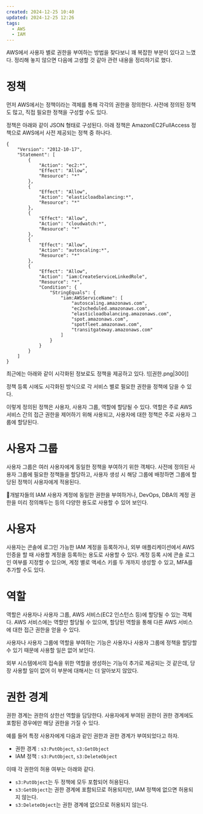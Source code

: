 ```yaml
---
created: 2024-12-25 10:40
updated: 2024-12-25 12:26
tags:
  - AWS
  - IAM
---
```

AWS에서 사용자 별로 권한을 부여하는 방법을 찾다보니 꽤 복잡한 부분이 있다고 느꼈다. 정리해 놓지 않으면 다음에 고생할 것 같아 관련 내용을 정리하기로 했다.
# 정책
먼저 AWS에서는 정책이라는 객체를 통해 각각의 권한을 정의한다. 사전에 정의된 정책도 많고, 직접 필요한 정책을 구성할 수도 있다.

정책은 아래와 같이 JSON 형태로 구성된다. 아래 정책은 AmazonEC2FullAccess 정책으로 AWS에서 사전 제공되는 정책 중 하나다.
```
{
    "Version": "2012-10-17",
    "Statement": [
        {
            "Action": "ec2:*",
            "Effect": "Allow",
            "Resource": "*"
        },
        {
            "Effect": "Allow",
            "Action": "elasticloadbalancing:*",
            "Resource": "*"
        },
        {
            "Effect": "Allow",
            "Action": "cloudwatch:*",
            "Resource": "*"
        },
        {
            "Effect": "Allow",
            "Action": "autoscaling:*",
            "Resource": "*"
        },
        {
            "Effect": "Allow",
            "Action": "iam:CreateServiceLinkedRole",
            "Resource": "*",
            "Condition": {
                "StringEquals": {
                    "iam:AWSServiceName": [
                        "autoscaling.amazonaws.com",
                        "ec2scheduled.amazonaws.com",
                        "elasticloadbalancing.amazonaws.com",
                        "spot.amazonaws.com",
                        "spotfleet.amazonaws.com",
                        "transitgateway.amazonaws.com"
                    ]
                }
            }
        }
    ]
}
```

최근에는 아래와 같이 시각화된 정보로도 정책을 제공하고 있다.
![[권한.png|300]]

정책 등록 시에도 시각화된 방식으로 각 서비스 별로 필요한 권한을 정책에 담을 수 있다.

이렇게 정의된 정책은 사용자, 사용자 그룹, 역할에 할당될 수 있다.
역할은 주로 AWS 서비스 간의 접근 권한을 제어하기 위해 사용되고, 사용자에 대한 정책은 주로 사용자 그룹에 할당된다.
# 사용자 그룹
사용자 그룹은 여러 사용자에게 동일한 정책을 부여하기 위한 객체다. 사전에 정의된 사용자 그룹에 필요한 정책들을 할당하고, 사용자 생성 시 해당 그룹에 배정하면 그룹에 할당된 정책이 사용자에게 적용된다.

개발자들의 IAM 사용자 계정에 동일한 권한을 부여하거나, DevOps, DBA의 계정 권한을 미리 정의해두는 등의 다양한 용도로 사용할 수 있어 보인다.
# 사용자
사용자는 콘솔에 로그인 가능한 IAM 계정을 등록하거나, 외부 애플리케이션에서 AWS 인증을 할 때 사용할 계정을 등록하는 용도로 사용할 수 있다.
계정 등록 시에 콘솔 로그인 여부를 지정할 수 있으며, 계정 별로 액세스 키를 두 개까지 생성할 수 있고, MFA를 추가할 수도 있다.
# 역할
역할은 사용자나 사용자 그룹, AWS 서비스(EC2 인스턴스 등)에 할당될 수 있는 객체다.
AWS 서비스에는 역할만 할당될 수 있으며, 할당된 역할을 통해 다른 AWS 서비스에 대한 접근 권한을 얻을 수 있다.

사용자나 사용자 그룹에 역할을 부여하는 기능은 사용자나 사용자 그룹에 정책을 할당할 수 있기 때문에 사용할 일은 없어 보인다.

외부 시스템에서의 접속을 위한 역할을 생성하는 기능이 추가로 제공되는 것 같은데, 당장 사용할 일이 없어 이 부분에 대해서는 더 알아보지 않았다.
# 권한 경계
권한 경계는 권한의 상한선 역할을 담당한다.
사용자에게 부여된 권한이 권한 경계에도 포함된 경우에만 해당 권한을 가질 수 있다.

예를 들어 특정 사용자에게 다음과 같인 권한과 권한 경계가 부여되었다고 하자.
- 권한 경계 : `s3:PutObject`, `s3:GetObject`
- IAM 정책 : `s3:PutObject`, `s3:DeleteObject`

이때 각 권한의 허용 여부는 아래와 같다.
- `s3:PutObject`는 두 정책에 모두 포함되어 허용된다.
- `s3:GetObject`는 권한 경계에 포함되므로 허용되지만, IAM 정책에 없으면 허용되지 않는다.
- `s3:DeleteObject`는 권한 경계에 없으므로 허용되지 않는다.